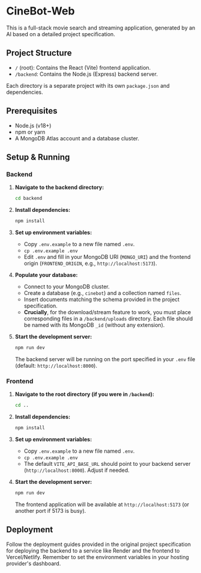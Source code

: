 # CineBot-Web

This is a full-stack movie search and streaming application, generated by an AI based on a detailed project specification.

## Project Structure

- `/` (root): Contains the React (Vite) frontend application.
- `/backend`: Contains the Node.js (Express) backend server.

Each directory is a separate project with its own `package.json` and dependencies.

## Prerequisites

- Node.js (v18+)
- npm or yarn
- A MongoDB Atlas account and a database cluster.

## Setup & Running

### Backend

1.  **Navigate to the backend directory:**
    ```sh
    cd backend
    ```

2.  **Install dependencies:**
    ```sh
    npm install
    ```

3.  **Set up environment variables:**
    - Copy `.env.example` to a new file named `.env`.
    - `cp .env.example .env`
    - Edit `.env` and fill in your MongoDB URI (`MONGO_URI`) and the frontend origin (`FRONTEND_ORIGIN`, e.g., `http://localhost:5173`).

4.  **Populate your database:**
    - Connect to your MongoDB cluster.
    - Create a database (e.g., `cinebot`) and a collection named `files`.
    - Insert documents matching the schema provided in the project specification.
    - **Crucially**, for the download/stream feature to work, you must place corresponding files in a `/backend/uploads` directory. Each file should be named with its MongoDB `_id` (without any extension).

5.  **Start the development server:**
    ```sh
    npm run dev
    ```
    The backend server will be running on the port specified in your `.env` file (default: `http://localhost:8000`).

### Frontend

1.  **Navigate to the root directory (if you were in `/backend`):**
    ```sh
    cd ..
    ```

2.  **Install dependencies:**
    ```sh
    npm install
    ```

3.  **Set up environment variables:**
    - Copy `.env.example` to a new file named `.env`.
    - `cp .env.example .env`
    - The default `VITE_API_BASE_URL` should point to your backend server (`http://localhost:8000`). Adjust if needed.

4.  **Start the development server:**
    ```sh
    npm run dev
    ```
    The frontend application will be available at `http://localhost:5173` (or another port if 5173 is busy).

## Deployment

Follow the deployment guides provided in the original project specification for deploying the backend to a service like Render and the frontend to Vercel/Netlify. Remember to set the environment variables in your hosting provider's dashboard.
